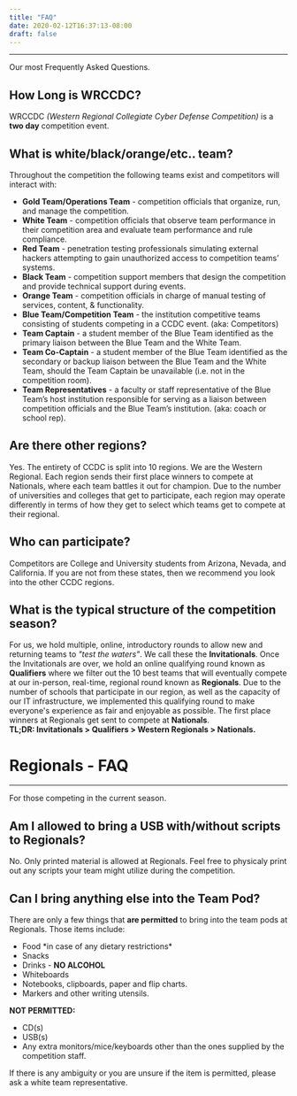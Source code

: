 ```yaml
---
title: "FAQ"
date: 2020-02-12T16:37:13-08:00
draft: false
---
```

<hr>
Our most Frequently Asked Questions.<!--more-->

## How Long is WRCCDC?
WRCCDC _(Western Regional Collegiate Cyber Defense Competition)_ is a __two day__ competition event.

## What is white/black/orange/etc.. team?
Throughout the competition the following teams exist and competitors will interact with:

* **Gold Team/Operations Team** - competition officials that organize, run, and manage the competition.
* **White Team** - competition officials that observe team performance in their competition area and evaluate team performance and rule compliance.
* **Red Team** - penetration testing professionals simulating external hackers attempting to gain unauthorized access to competition teams’ systems.
* **Black Team** - competition support members that design the competition and provide technical support during events.
* **Orange Team** - competition officials in charge of manual testing of services, content, & functionality.
* **Blue Team/Competition Team** - the institution competitive teams consisting of students competing in a CCDC event. (aka: Competitors)
* **Team Captain** - a student member of the Blue Team identified as the primary liaison between the Blue Team and the White Team.
* **Team Co-Captain** - a student member of the Blue Team identified as the secondary or backup liaison between the Blue Team and the White Team, should the Team Captain be unavailable (i.e. not in the competition room).
* **Team Representatives** - a faculty or staff representative of the Blue Team’s host institution responsible for serving as a liaison between competition officials and the Blue Team’s institution. (aka: coach or school rep).

## Are there other regions?
Yes. The entirety of CCDC is split into 10 regions. We are the Western Regional. Each region sends their first place winners to compete at Nationals, where each team battles it out for champion. Due to the number of universities and colleges that get to participate, each region may operate differently in terms of how they get to select which teams get to compete at their regional.

## Who can participate?
Competitors are College and University students from Arizona, Nevada, and California. If you are not from these states, then we recommend you look into the other CCDC regions.

## What is the typical structure of the competition season?
For us, we hold multiple, online, introductory rounds to allow new and returning teams to *"test the waters"*. We call these the **Invitationals**. Once the Invitationals are over, we hold an online qualifying round known as **Qualifiers** where we filter out the 10 best teams that will eventually compete at our in-person, real-time, regional round known as **Regionals**. Due to the number of schools that participate in our region, as well as the capacity of our IT infrastructure, we implemented this qualifying round to make everyone's experience as fair and enjoyable as possible. The first place winners at Regionals get sent to compete at **Nationals**.
<br>**TL;DR: Invitationals > Qualifiers > Western Regionals > Nationals.**

# Regionals - FAQ
<hr>
For those competing in the current season.

## Am I allowed to bring a USB with/without scripts to Regionals?
No. Only printed material is allowed at Regionals. Feel free to physicaly print out any scripts your team might utilize during the competition.

## Can I bring anything else into the Team Pod?
There are only a few things that **are permitted** to bring into the team pods at Regionals. Those items include:

* Food \*in case of any dietary restrictions\*
* Snacks
* Drinks - **NO ALCOHOL**
* Whiteboards
* Notebooks, clipboards, paper and flip charts.
* Markers and other writing utensils.

**NOT PERMITTED:**

* CD(s)
* USB(s)
* Any extra monitors/mice/keyboards other than the ones supplied by the competition staff.

If there is any ambiguity or you are unsure if the item is permitted, please ask a white team representative.
